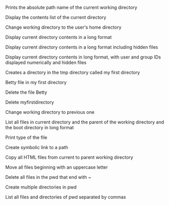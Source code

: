 Prints the absolute path name of the current working directory

Display the contents list of the current directory

Change working directory to the user's home directory

Display current directory contents in a long format

Display current directory contents in a long format including hidden files

Display current directory contents in long format, with user and group IDs displayed numerically and hidden files

Creates a directory in the tmp directory called my first directory

Betty file in my first directory

Delete the file Betty

Delete myfirstdirectory

Change working directory to previous one

List all files in current directory and the parent of the working directory and the boot directory in long format

Print type of the file

Create symbolic link to a path

Copy all HTML files from current to parent working directory

Move all files beginning with an uppercase letter

Delete all files in the pwd that end with ~

Create multiple directories in pwd

List all files and directories of pwd separated by commas
